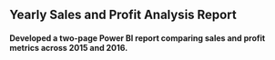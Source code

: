 ## Yearly Sales and Profit Analysis Report
#### Developed a two-page Power BI report comparing sales and profit metrics across 2015 and 2016. 
